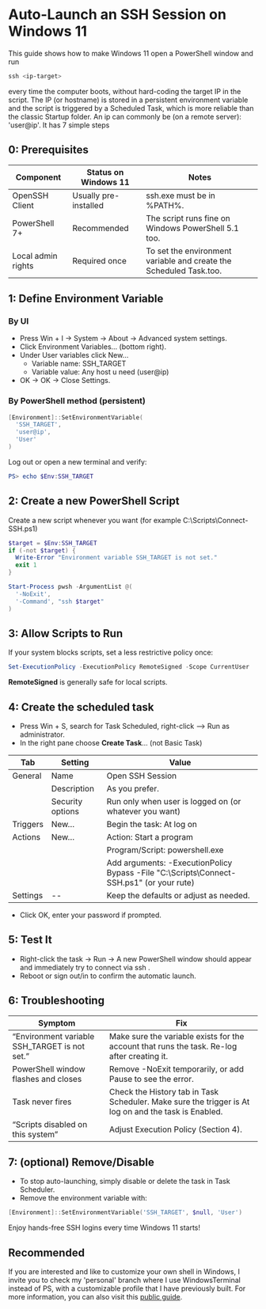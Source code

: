 # Auto-Launch an SSH Session on Windows 11

This guide shows how to make Windows 11 open a PowerShell window and run

```powershell
ssh <ip-target>
```

every time the computer boots, without hard-coding the target IP in the script.
The IP (or hostname) is stored in a persistent environment variable and the script is triggered by a Scheduled Task, which is more reliable than the classic Startup folder. An ip can commonly be (on a remote server): 'user@ip'. It has 7 simple steps

## 0: Prerequisites

| Component          | Status on Windows 11  | Notes                                                              |
| ------------------ | --------------------- | ------------------------------------------------------------------ |
| OpenSSH Client     | Usually pre-installed | ssh.exe must be in %PATH%.                                         |
| PowerShell 7+      | Recommended           | The script runs fine on Windows PowerShell 5.1 too.                |
| Local admin rights | Required once         | To set the environment variable and create the Scheduled Task.too. |

## 1: Define Environment Variable

### By UI

- Press Win + I → System → About → Advanced system settings.
- Click Environment Variables… (bottom right).
- Under User variables click New…
  - Variable name: SSH_TARGET
  - Variable value: Any host u need (user@ip)
- OK → OK → Close Settings.

### By PowerShell method (persistent)

```powershell
[Environment]::SetEnvironmentVariable(
  'SSH_TARGET',
  'user@ip',
  'User'
)
```

Log out or open a new terminal and verify:

```powershell
PS> echo $Env:SSH_TARGET
```

## 2: Create a new PowerShell Script

Create a new script whenever you want (for example C:\Scripts\Connect-SSH.ps1)

```powershell
$target = $Env:SSH_TARGET
if (-not $target) {
  Write-Error "Environment variable SSH_TARGET is not set."
  exit 1
}

Start-Process pwsh -ArgumentList @(
  '-NoExit',
  '-Command', "ssh $target"
)
```

## 3: Allow Scripts to Run

If your system blocks scripts, set a less restrictive policy once:

```powershell
Set-ExecutionPolicy -ExecutionPolicy RemoteSigned -Scope CurrentUser
```

**RemoteSigned** is generally safe for local scripts.

## 4: Create the scheduled task

- Press Win + S, search for Task Scheduled, right-click --> Run as administrator.
- In the right pane choose **Create Task**... (not Basic Task)

| Tab      | Setting          | Value                                                                                    |
| -------- | ---------------- | ---------------------------------------------------------------------------------------- |
| General  | Name             | Open SSH Session                                                                         |
|          | Description      | As you prefer.                                                                           |
|          | Security options | Run only when user is logged on (or whatever you want)                                   |
| Triggers | New…             | Begin the task: At log on                                                                |
| Actions  | New…             | Action: Start a program                                                                  |
|          |                  | Program/Script: powershell.exe                                                           |
|          |                  | Add arguments: -ExecutionPolicy Bypass -File "C:\Scripts\Connect-SSH.ps1" (or your rute) |
| Settings | --               | Keep the defaults or adjust as needed.                                                   |

- Click OK, enter your password if prompted.

## 5: Test It

- Right-click the task → Run → A new PowerShell window should appear and immediately try to connect via ssh <target>.
- Reboot or sign out/in to confirm the automatic launch.

## 6: Troubleshooting

| Symptom                                       | Fix                                                                                                  |
| --------------------------------------------- | ---------------------------------------------------------------------------------------------------- |
| “Environment variable SSH_TARGET is not set.” | Make sure the variable exists for the account that runs the task. Re-log after creating it.          |
| PowerShell window flashes and closes          | Remove -NoExit temporarily, or add Pause to see the error.                                           |
| Task never fires                              | Check the History tab in Task Scheduler. Make sure the trigger is At log on and the task is Enabled. |
| “Scripts disabled on this system”             | Adjust Execution Policy (Section 4).                                                                 |

## 7: (optional) Remove/Disable

- To stop auto-launching, simply disable or delete the task in Task Scheduler.
- Remove the environment variable with:

```powershell
[Environment]::SetEnvironmentVariable('SSH_TARGET', $null, 'User')
```

Enjoy hands-free SSH logins every time Windows 11 starts!

## Recommended

If you are interested and like to customize your own shell in Windows, I invite you to check my 'personal' branch where I use WindowsTerminal instead of PS, with a customizable profile that I have previously built. For more information, you can also visit this [public guide](https://freshman.tech/windows-terminal-guide/).

